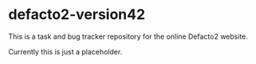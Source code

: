 defacto2-version42
==================

This is a task and bug tracker repository for the online Defacto2 website.

Currently this is just a placeholder.

